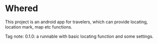 Whered
======

This project is an android app for travelers, which can provide locating, location mark, map etc functions.

Tag note:
0.1.0: a runnable with basic locating function and some settings.
